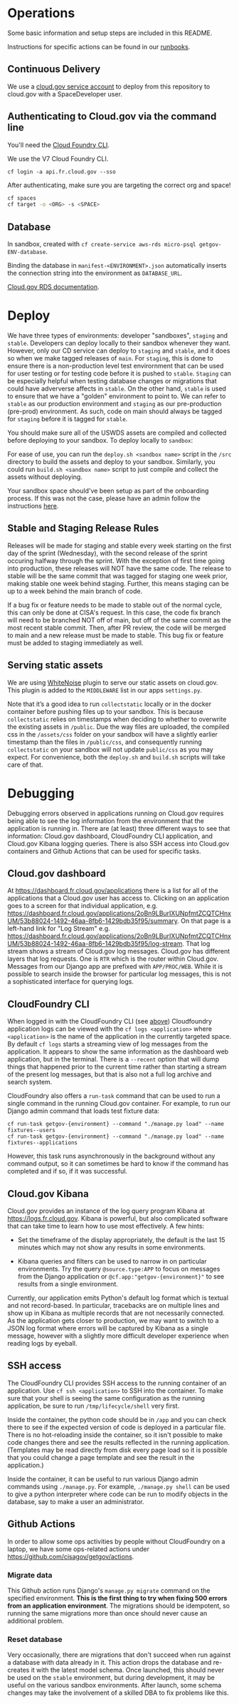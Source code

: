 # Operations

Some basic information and setup steps are included in this README.

Instructions for specific actions can be found in our [runbooks](./runbooks/).

## Continuous Delivery

We use a [cloud.gov service account](https://cloud.gov/docs/services/cloud-gov-service-account/) to deploy from this repository to cloud.gov with a SpaceDeveloper user.

## Authenticating to Cloud.gov via the command line

You'll need the [Cloud Foundry CLI](https://docs.cloud.gov/getting-started/setup/).

We use the V7 Cloud Foundry CLI.

```shell
cf login -a api.fr.cloud.gov --sso
```

After authenticating, make sure you are targeting the correct org and space!

```bash
cf spaces
cf target -o <ORG> -s <SPACE>
```

## Database

In sandbox, created with `cf create-service aws-rds micro-psql getgov-ENV-database`.

Binding the database in `manifest-<ENVIRONMENT>.json` automatically inserts the connection string into the environment as `DATABASE_URL`.

[Cloud.gov RDS documentation](https://cloud.gov/docs/services/relational-database/).

# Deploy

We have three types of environments: developer "sandboxes", `staging` and `stable`. Developers can deploy locally to their sandbox whenever they want. However, only our CD service can deploy to `staging` and `stable`, and it does so when we make tagged releases of `main`. For `staging`, this is done to ensure there is a non-production level test envirornment that can be used for user testing or for testing code before it is pushed to `stable`. `Staging` can be especially helpful when testing database changes or migrations that could have adververse affects in `stable`. On the other hand, `stable` is used to ensure that we have a "golden" environment to point to. We can refer to `stable` as our production environment and `staging` as our pre-production (pre-prod) environment. As such, code on main should always be tagged for `staging` before it is tagged for `stable`.

You should make sure all of the USWDS assets are compiled and collected before deploying to your sandbox. To deploy locally to `sandbox`:

For ease of use, you can run the `deploy.sh <sandbox name>` script in the `/src` directory to build the assets and deploy to your sandbox. Similarly, you could run `build.sh <sandbox name>` script to just compile and collect the assets without deploying.

Your sandbox space should've been setup as part of the onboarding process. If this was not the case, please have an admin follow the instructions [here](../../.github/ISSUE_TEMPLATE/developer-onboarding.md#setting-up-developer-sandbox).

## Stable and Staging Release Rules

Releases will be made for staging and stable every week starting on the first day of the sprint (Wednesday), with the second release of the sprint occuring halfway through the sprint. With the exception of first time going into production, these releases will NOT have the same code. The release to stable will be the same commit that was tagged for staging one week prior, making stable one week behind staging. Further, this means staging can be up to a week behind the main branch of code.

If a bug fix or feature needs to be made to stable out of the normal cycle, this can only be done at CISA's request. In this case, the code fix branch will need to be branched NOT off of main, but off of the same commit as the most recent stable commit. Then, after PR review, the code will be merged to main and a new release must be made to stable. This bug fix or feature must be added to staging immediately as well.

## Serving static assets
We are using [WhiteNoise](http://whitenoise.evans.io/en/stable/index.html) plugin to serve our static assets on cloud.gov. This plugin is added to the `MIDDLEWARE` list in our apps `settings.py`.

Note that it’s a good idea to run `collectstatic` locally or in the docker container before pushing files up to your sandbox. This is because `collectstatic` relies on timestamps when deciding to whether to overwrite the existing assets in `/public`. Due the way files are uploaded, the compiled css in the `/assets/css` folder on your sandbox will have a slightly earlier timestamp than the files in `/public/css`, and consequently running `collectstatic` on your sandbox will not update `public/css` as you may expect. For convenience, both the `deploy.sh` and `build.sh` scripts will take care of that. 

# Debugging

Debugging errors observed in applications running on Cloud.gov requires being
able to see the log information from the environment that the application is
running in. There are (at least) three different ways to see that information:
Cloud.gov dashboard, CloudFoundry CLI application, and Cloud.gov Kibana logging
queries. There is also SSH access into Cloud.gov containers and Github Actions
that can be used for specific tasks.

## Cloud.gov dashboard

At <https://dashboard.fr.cloud.gov/applications> there is a list for all of the
applications that a Cloud.gov user has access to. Clicking on an application
goes to a screen for that individual application, e.g.
<https://dashboard.fr.cloud.gov/applications/2oBn9LBurIXUNpfmtZCQTCHnxUM/53b88024-1492-46aa-8fb6-1429bdb35f95/summary>.
On that page is a left-hand link for "Log Stream" e.g.
<https://dashboard.fr.cloud.gov/applications/2oBn9LBurIXUNpfmtZCQTCHnxUM/53b88024-1492-46aa-8fb6-1429bdb35f95/log-stream>.
That log stream shows a stream of Cloud.gov log messages. Cloud.gov has
different layers that log requests. One is `RTR` which is the router within
Cloud.gov. Messages from our Django app are prefixed with `APP/PROC/WEB`. While
it is possible to search inside the browser for particular log messages, this
is not a sophisticated interface for querying logs.

## CloudFoundry CLI

When logged in with the CloudFoundry CLI (see
[above](#authenticating-to-cloudgov-via-the-command-line)) Cloudfoundry
application logs can be viewed with the `cf logs <application>` where
`<application>` is the name of the application in the currently targeted space.
By default `cf logs` starts a streaming view of log messages from the
application. It appears to show the same information as the dashboard web
application, but in the terminal. There is a `--recent` option that will dump
things that happened prior to the current time rather than starting a stream of
the present log messages, but that is also not a full log archive and search
system.

CloudFoundry also offers a `run-task` command that can be used to run a single
command in the running Cloud.gov container. For example, to run our Django
admin command that loads test fixture data:

```
cf run-task getgov-{environment} --command "./manage.py load" --name fixtures--users
cf run-task getgov-{environment} --command "./manage.py load" --name fixtures--applications
```

However, this task runs asynchronously in the background without any command
output, so it can sometimes be hard to know if the command has completed and if
so, if it was successful.

## Cloud.gov Kibana

Cloud.gov provides an instance of the log query program Kibana at
<https://logs.fr.cloud.gov>. Kibana is powerful, but also complicated software
that can take time to learn how to use most effectively. A few hints:

  - Set the timeframe of the display appropriately, the default is the last
    15 minutes which may not show any results in some environments.

  - Kibana queries and filters can be used to narrow in on particular
    environments. Try the query `@source.type:APP` to focus on messages from the
    Django application or `@cf.app:"getgov-{environment}"` to see results from a single
    environment.

Currently, our application emits Python's default log format which is textual
and not record-based. In particular, tracebacks are on multiple lines and show
up in Kibana as multiple records that are not necessarily connected. As the
application gets closer to production, we may want to switch to a JSON log format
where errors will be captured by Kibana as a single message, however with a
slightly more difficult developer experience when reading logs by eyeball.


## SSH access

The CloudFoundry CLI provides SSH access to the running container of an
application. Use `cf ssh <application>` to SSH into the container. To make sure
that your shell is seeing the same configuration as the running application, be
sure to run `/tmp/lifecycle/shell` very first.

Inside the container, the python code should be in `/app` and you can check
there to see if the expected version of code is deployed in a particular file.
There is no hot-reloading inside the container, so it isn't possible to make
code changes there and see the results reflected in the running application.
(Templates may be read directly from disk every page load so it is possible
that you could change a page template and see the result in the application.)

Inside the container, it can be useful to run various Django admin commands
using `./manage.py`. For example, `./manage.py shell` can be used to give a
python interpreter where code can be run to modify objects in the database, say
to make a user an administrator.

## Github Actions

In order to allow some ops activities by people without CloudFoundry on a
laptop, we have some ops-related actions under
<https://github.com/cisagov/getgov/actions>.

### Migrate data

This Github action runs Django's `manage.py migrate` command on the specified
environment. **This is the first thing to try when fixing 500 errors from an
application environment**. The migrations should be idempotent, so running the
same migrations more than once should never cause an additional problem.

### Reset database

Very occasionally, there are migrations that don't succeed when run against a
database with data already in it. This action drops the database and re-creates
it with the latest model schema. Once launched, this should never be used on
the `stable` environment, but during development, it may be useful on the
various sandbox environments. After launch, some schema changes may take the
involvement of a skilled DBA to fix problems like this.
